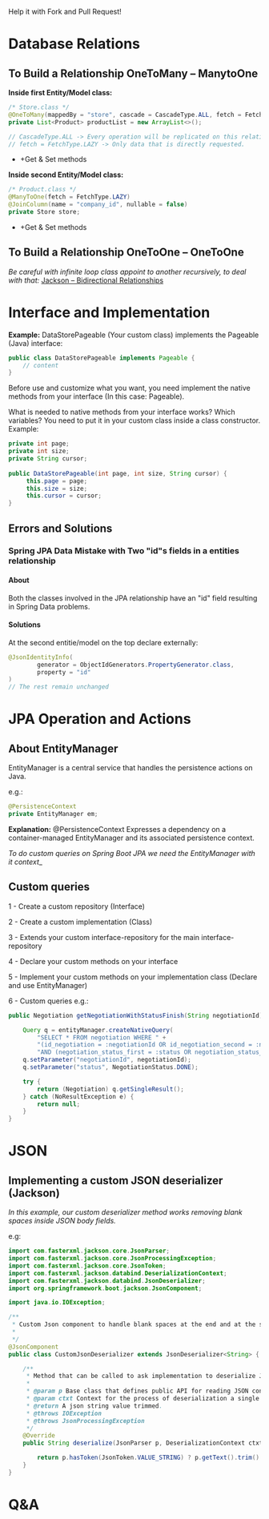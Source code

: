 Help it with Fork and Pull Request!

# Database Relations

## To Build a Relationship OneToMany – ManytoOne

**Inside first Entity/Model class:**
```java
/* Store.class */
@OneToMany(mappedBy = "store", cascade = CascadeType.ALL, fetch = FetchType.LAZY, targetEntity = Certificate.class)
private List<Product> productList = new ArrayList<>();

// CascadeType.ALL -> Every operation will be replicated on this relationship.
// fetch = FetchType.LAZY -> Only data that is directly requested.
```
+ +Get & Set methods

**Inside second Entity/Model class:**
```java
/* Product.class */
@ManyToOne(fetch = FetchType.LAZY)
@JoinColumn(name = "company_id", nullable = false)
private Store store;

```
+ +Get & Set methods

## To Build a Relationship OneToOne – OneToOne

_Be careful with infinite loop class appoint to another recursively, to deal with that:_
[Jackson – Bidirectional Relationships](https://www.baeldung.com/jackson-bidirectional-relationships-and-infinite-recursion)

# Interface and Implementation

**Example:** DataStorePageable (Your custom class) implements the Pageable (Java) interface:
```java
public class DataStorePageable implements Pageable { 
	// content
}
```

Before use and customize what you want, you need implement the native methods from your interface (In this case: Pageable). 

What is needed to native methods from your interface works? Which variables? You need to put it in your custom class inside a class constructor. Example:
```java
private int page;
private int size;
private String cursor;
 
public DataStorePageable(int page, int size, String cursor) {
     this.page = page;
     this.size = size;
     this.cursor = cursor;
}
```

## Errors and Solutions
### Spring JPA Data Mistake with Two "id"s fields in a entities relationship
#### About ####
Both the classes involved in the JPA relationship have an "id" field resulting in Spring Data problems.

#### Solutions ####
At the second entitie/model on the top declare externally:
```java
@JsonIdentityInfo(
        generator = ObjectIdGenerators.PropertyGenerator.class,
        property = "id"
)
// The rest remain unchanged
```

# JPA Operation and Actions

## About EntityManager
EntityManager is a central service that handles the persistence actions on Java.

e.g.:
```java
@PersistenceContext
private EntityManager em;
```

**Explanation:** @PersistenceContext Expresses a dependency on a container-managed EntityManager and its associated persistence context.

_To do custom queries on Spring Boot JPA we need the EntityManager with it context__


## Custom queries

1 - Create a custom repository (Interface)

2 - Create a custom implementation (Class)

3 - Extends your custom interface-repository for the main interface-repository

4 - Declare your custom methods on your interface

5 - Implement your custom methods on your implementation class (Declare and use EntityManager)

6 - Custom queries e.g.:
```java 
public Negotiation getNegotiationWithStatusFinish(String negotiationId) {

	Query q = entityManager.createNativeQuery(
		"SELECT * FROM negotiation WHERE " +
		"(id_negotiation = :negotiationId OR id_negotiation_second = :negotiationId) " +
		"AND (negotiation_status_first = :status OR negotiation_status_second = :status)" , Negotiation.class);
	q.setParameter("negotiationId", negotiationId);
	q.setParameter("status", NegotiationStatus.DONE);

	try {
	    return (Negotiation) q.getSingleResult();
	} catch (NoResultException e) {
	    return null;
	}
}
```
# JSON
## Implementing a custom JSON deserializer (Jackson)
_In this example, our custom deserializer method works removing blank spaces inside JSON body fields._

e.g:
```java
import com.fasterxml.jackson.core.JsonParser;
import com.fasterxml.jackson.core.JsonProcessingException;
import com.fasterxml.jackson.core.JsonToken;
import com.fasterxml.jackson.databind.DeserializationContext;
import com.fasterxml.jackson.databind.JsonDeserializer;
import org.springframework.boot.jackson.JsonComponent;

import java.io.IOException;

/**
 * Custom Json component to handle blank spaces at the end and at the start of strings on deserialization process.
 *
 */
@JsonComponent
public class CustomJsonDeserializer extends JsonDeserializer<String> {

    /**
     * Method that can be called to ask implementation to deserialize JSON content into the value type this serializer handles.
     *
     * @param p Base class that defines public API for reading JSON content.
     * @param ctxt Context for the process of deserialization a single root-level value.
     * @return A json string value trimmed.
     * @throws IOException
     * @throws JsonProcessingException
     */
    @Override
    public String deserialize(JsonParser p, DeserializationContext ctxt) throws IOException, JsonProcessingException {

        return p.hasToken(JsonToken.VALUE_STRING) ? p.getText().trim() : null;
    }
}
```

# Q&A
